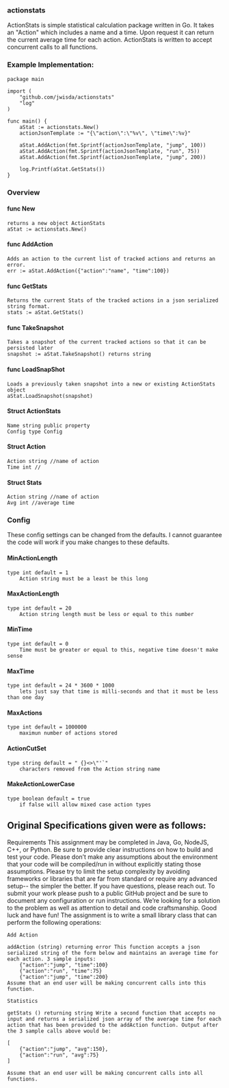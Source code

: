### actionstats
ActionStats is simple statistical calculation package written in Go. It takes an "Action" which includes a name and a time. Upon request it can return the current average time for each action. ActionStats is written to accept concurrent calls to all functions.

### Example Implementation:

    package main

    import (
        "github.com/jwisda/actionstats"
        "log"
    )

    func main() {
        aStat := actionstats.New()
        actionJsonTemplate := "{\"action\":\"%v\", \"time\":%v}"

        aStat.AddAction(fmt.Sprintf(actionJsonTemplate, "jump", 100))    
        aStat.AddAction(fmt.Sprintf(actionJsonTemplate, "run", 75))    
        aStat.AddAction(fmt.Sprintf(actionJsonTemplate, "jump", 200))    

        log.Printf(aStat.GetStats())
    }

### Overview

#### func New
    returns a new object ActionStats
    aStat := actionstats.New()

#### func AddAction
    Adds an action to the current list of tracked actions and returns an error. 
    err := aStat.AddAction({"action":"name", "time":100})

#### func GetStats
    Returns the current Stats of the tracked actions in a json serialized string format.
    stats := aStat.GetStats() 

#### func TakeSnapshot
    Takes a snapshot of the current tracked actions so that it can be persisted later
    snapshot := aStat.TakeSnapshot() returns string

#### func LoadSnapShot
    Loads a previously taken snapshot into a new or existing ActionStats object
    aStat.LoadSnapshot(snapshot)

#### Struct ActionStats
    Name string public property    
    Config type Config

#### Struct Action
    Action string //name of action
    Time int //

#### Struct Stats
    Action string //name of action
    Avg int //average time

### Config
These config settings can be changed from the defaults. I cannot guarantee the code will work if you make changes to these defaults.

#### MinActionLength 
	type int default = 1        
        Action string must be a least be this long
	
#### MaxActionLength 
	type int default = 20       
        Action string length must be less or equal to this number
	
#### MinTime 
	type int default = 0                
        Time must be greater or equal to this, negative time doesn't make sense
	
#### MaxTime 
	type int default = 24 * 3600 * 1000 
        lets just say that time is milli-seconds and that it must be less than one day

#### MaxActions 
	type int default = 1000000
        maximun number of actions stored

#### ActionCutSet 
	type string default = " {}<>\"'`" 
        characters removed from the Action string name
	
#### MakeActionLowerCase 
	type boolean default = true 
        if false will allow mixed case action types


## Original Specifications given were as follows:

Requirements This assignment may be completed in Java, Go, NodeJS, C++, or Python. Be sure to provide clear instructions on how to build and test your code. Please don’t make any assumptions about the environment that your code will be compiled/run in without explicitly stating those assumptions. Please try to limit the setup complexity by avoiding frameworks or libraries that are far from standard or require any advanced setup-- the simpler the better. If you have questions, please reach out. To submit your work please push to a public GitHub project and be sure to document any configuration or run instructions. We’re looking for a solution to the problem as well as attention to detail and code craftsmanship. Good luck and have fun! The assignment is to write a small library class that can perform the following operations:

    Add Action 
    
    addAction (string) returning error This function accepts a json serialized string of the form below and maintains an average time for each action. 3 sample inputs:
        {"action":"jump", "time":100}
        {"action":"run", "time":75}
        {"action":"jump", "time":200} 
    Assume that an end user will be making concurrent calls into this function.

    Statistics 
    
    getStats () returning string Write a second function that accepts no input and returns a serialized json array of the average time for each action that has been provided to the addAction function. Output after the 3 sample calls above would be: 
    
    [ 
        {"action":"jump", "avg":150}, 
        {"action":"run", "avg":75} 
    ] 
    
    Assume that an end user will be making concurrent calls into all functions.

##


